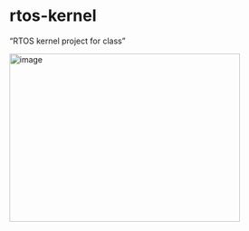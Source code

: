# rtos-kernel
“RTOS kernel project for class”

<img width="407" height="297" alt="image" src="https://github.com/user-attachments/assets/71ad61c5-d55e-4645-96f4-bd0828af022c" />
